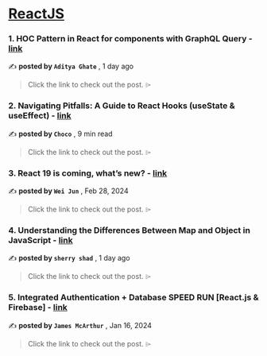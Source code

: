 
<h1><a href=https://medium.com/tag/reactjs/recommended target="_blank" rel="noopener noreferrer">ReactJS</a></h1>
<h3>1. HOC Pattern in React for components with GraphQL Query - <a href=https://medium.com/@adighate10/hoc-pattern-in-react-for-components-with-graphql-query-cf639263d6a7?source=tag_recommended_feed---------0-84----------reactjs----------b6f1e43f_cabf_4144_bb64_bed935326d3f------- target="_blank" rel="noopener noreferrer">link</a></h3>

✍️ **posted by `Aditya Ghate`** <date> , 1 day ago</date>

<blockquote>Click the link to check out the post. ⌲</blockquote>

<h3>2. Navigating Pitfalls: A Guide to React Hooks (useState & useEffect) - <a href=https://medium.com/@Choco23/navigating-pitfalls-a-guide-to-react-hooks-usestate-useeffect-2aa2d1eca746?source=tag_recommended_feed---------1-107----------reactjs----------b6f1e43f_cabf_4144_bb64_bed935326d3f------- target="_blank" rel="noopener noreferrer">link</a></h3>

✍️ **posted by `Choco`** <date> , 9 min read</date>

<blockquote>Click the link to check out the post. ⌲</blockquote>

<h3>3. React 19 is coming, what’s new? - <a href=https://medium.com/stackademic/react-19-is-coming-whats-new-79e2d4b948e4?source=tag_recommended_feed---------2-85----------reactjs----------b6f1e43f_cabf_4144_bb64_bed935326d3f------- target="_blank" rel="noopener noreferrer">link</a></h3>

✍️ **posted by `Wei Jun`** <date> , Feb 28, 2024</date>

<blockquote>Click the link to check out the post. ⌲</blockquote>

<h3>4. Understanding the Differences Between Map and Object in JavaScript - <a href=https://medium.com/@sharareshaddev/understanding-the-differences-between-map-and-object-in-javascript-b92e7cf8fa6c?source=tag_recommended_feed---------3-84----------reactjs----------b6f1e43f_cabf_4144_bb64_bed935326d3f------- target="_blank" rel="noopener noreferrer">link</a></h3>

✍️ **posted by `sherry shad`** <date> , 1 day ago</date>

<blockquote>Click the link to check out the post. ⌲</blockquote>

<h3>5. Integrated Authentication + Database SPEED RUN [React.js & Firebase] - <a href=https://medium.com/dev-genius/integrated-authentication-database-speed-run-react-js-firebase-39f577d28666?source=tag_recommended_feed---------4-107----------reactjs----------b6f1e43f_cabf_4144_bb64_bed935326d3f------- target="_blank" rel="noopener noreferrer">link</a></h3>

✍️ **posted by `James McArthur`** <date> , Jan 16, 2024</date>

<blockquote>Click the link to check out the post. ⌲</blockquote>

